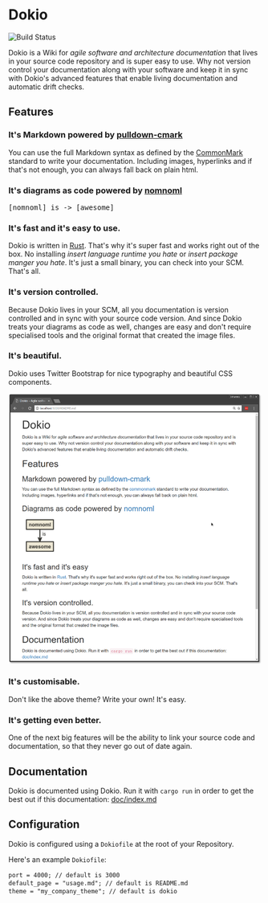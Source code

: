 # Dokio 

![Build Status](https://travis-ci.org/Ookami86/dokio.svg?branch=master)

Dokio is a Wiki for *agile software and architecture documentation* that lives in your source code repository and is super easy to use. Why not version control your documentation along with your software and keep it in sync with Dokio's advanced features that enable living documentation and automatic drift checks.

## Features

### It's Markdown powered by [pulldown-cmark](https://docs.rs/pulldown-cmark/0.0.11/pulldown_cmark/)

You can use the full Markdown syntax as defined by the [CommonMark](http://commonmark.org/) standard to write your documentation. Including 
images, hyperlinks and if that's not enough, you can always fall back on plain html.

### It's diagrams as code powered by [nomnoml](http://nomnoml.com/)

<pre class="diagram">
[nomnoml] is -> [awesome]
</pre>

### It's fast and it's easy to use.

Dokio is written in [Rust](https://www.rust-lang.org). That's why it's super fast and works right out of the box.
No installing *insert language runtime you hate* or *insert package manger you hate*. It's just a small binary, you can check into your SCM. That's all.

### It's version controlled.

Because Dokio lives in your SCM, all you documentation is version controlled and in sync with your source code version.
And since Dokio treats your diagrams as code as well, changes are easy and don't require specialised tools and the 
original format that created the image files. 

### It's beautiful.

Dokio uses Twitter Bootstrap for nice typography and beautiful CSS components.

![This document rendered by Dokio](screenshot.png)

### It's customisable.

Don't like the above theme? Write your own! It's easy.

### It's getting even better.

One of the next big features will be the ability to link your source code and documentation, so that they never go out 
of date again.

## Documentation

Dokio is documented using Dokio. Run it with `cargo run` in order to get the best out if this documentation:
[doc/index.md](doc/index.md)

## Configuration

Dokio is configured using a `Dokiofile` at the root of your Repository.

Here's an example `Dokiofile`:

    port = 4000; // default is 3000
    default_page = "usage.md"; // default is README.md
    theme = "my_company_theme"; // default is dokio
    

